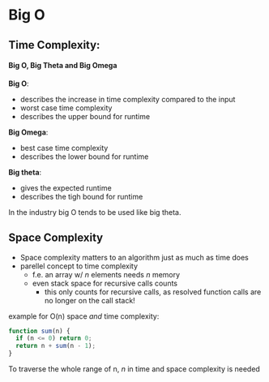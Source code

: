 # Big O

## Time Complexity:

#### Big O, Big Theta and Big Omega

**Big O**:

- describes the increase in time complexity compared to the input
- worst case time complexity
- describes the upper bound for runtime

**Big Omega**:

- best case time complexity
- describes the lower bound for runtime

**Big theta**:

- gives the expected runtime
- describes the tigh bound for runtime

In the industry big O tends to be used like big theta.

## Space Complexity

- Space complexity matters to an algorithm just as much as time does
- parellel concept to time complexity
  - f.e. an array w/ _n_ elements needs _n_ memory
  - even stack space for recursive calls counts
    - this only counts for recursive calls, as resolved function calls are no
      longer on the call stack!

example for O(n) space _and_ time complexity:

```javascript
function sum(n) {
  if (n <= 0) return 0;
  return n + sum(n - 1);
}
```

To traverse the whole range of n, _n_ in time and space complexity is needed
